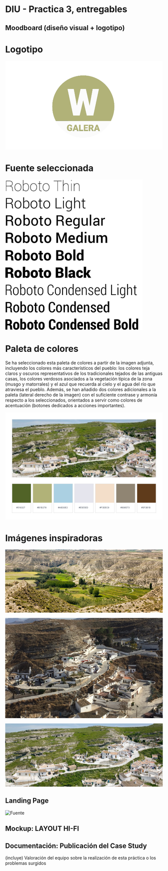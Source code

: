 # DIU - Practica 3, entregables

## Moodboard (diseño visual + logotipo)   

# Logotipo

![Logotipo](img/logo.png)


# Fuente seleccionada

![Fuente](img/fuente.png)

# Paleta de colores

 Se ha seleccionado esta paleta de colores a partir de la imagen adjunta, incluyendo los colores más característicos del pueblo: los colores teja claros y oscuros representativos de los tradicionales tejados de las antiguas casas, los colores verdosos asociados a la vegetación típica de la zona (musgo y matorrales) y el azul que recuerda al cielo y el agua del río que atraviesa el pueblo. Además, se han añadido dos colores adicionales a la paleta (lateral derecho de la imagen) con el suficiente contrase y armonía respecto a los seleccionados, orientados a servir como colores de acentuación (botones dedicados a acciones importantes).

 ![Fuente](img/colores.png)

 
# Imágenes inspiradoras

 ![Fuente](img/imagen_inspiradora_1.jpg)

 ![Fuente](img/imagen_inspiradora_2.jpg)

 ![Fuente](img/imagen_inspiradora_3.jpg)


## Landing Page

 ![Fuente](img/landing_page.png)

## Mockup: LAYOUT HI-FI


## Documentación: Publicación del Case Study


(incluye) Valoración del equipo sobre la realización de esta práctica o los problemas surgidos
 
